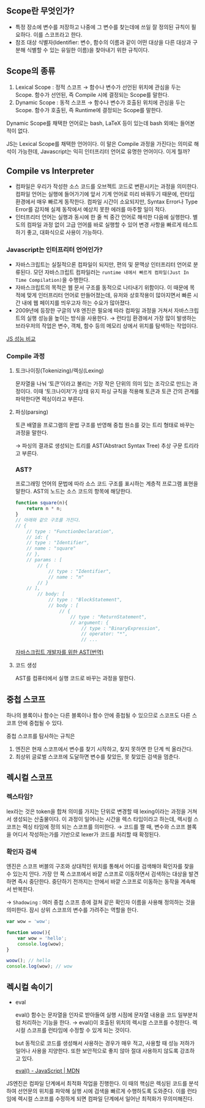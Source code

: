### 

## Scope란 무엇인가?

- 특정 장소에 변수를 저장하고 나중에 그 변수를 찾는데에 쓰일 잘 정의된 규칙이 필요하다. 이를 스코프라고 한다.
- 참조 대상 식별자(Identifier: 변수, 함수의 이름과 같이 어떤 대상을 다른 대상과 구분해 식별할 수 있는 유일한 이름)을 찾아내기 위한 규칙이다.

## Scope의 종류

1. Lexical Scope : 정적 스코프 → 함수나 변수가 선언된 위치에 관심을 두는 Scope. 함수가 선언된, 즉 Compile 시에 결정되는 Scope를 말한다.
2. Dynamic Scope : 동적 스코프 → 함수나 변수가 호출된 위치에 관심을 두는 Scope. 함수가 호출된, 즉 Runtime에 결정되는 Scope를 말한다.

Dynamic Scope를 채택한 언어로는 bash, LaTeX 등이 있는데 bash 외에는 들어본 적이 없다.

JS는 Lexical Scope를 채택한 언어이다. 이 말은 Compile 과정을 가진다는 의미로 해석이 가능한데, Javascript는 익히 인터프리터 언어로 유명한 언어이다. 이게 뭘까?

## Compile vs Interpreter

- 컴파일은 우리가 작성한 소스 코드를 오브젝트 코드로 변환시키는 과정을 의미한다. 컴파일 언어는 실행에 들어가기에 앞서 기계 언어로 미리 바꿔두기 때문에, 런타임 환경에서 매우 빠르게 동작한다. 컴파일 시간이 소요되지만, Syntax Error나 Type Error를 감지해 실제 동작에서 예상치 못한 에러를 마주할 일이 적다.
- 인터프리터 언어는 실행과 동시에 한 줄 씩 중간 언어로 해석한 다음에 실행한다. 별도의 컴파일 과정 없이 고급 언어를 바로 실행할 수 있어 변경 사항을 빠르게 테스트하기 좋고, 대화식으로 사용이 가능하다.

### Javascript는 인터프리터 언어인가?

- 자바스크립트는 실질적으론 컴파일이 되지만, 편의 및 문맥상 인터프리터 언어로 분류된다. 모던 자바스크립트 컴파일러는 `runtime 내에서 빠르게 컴파일(Just In Time Compilation)`을 수행한다.
- 자바스크립트의 목적은 웹 문서 구조를 동적으로 나타내기 위함이다. 이 때문에 목적에 맞게 인터프리터 언어로 만들어졌는데, 유저와 상호작용이 많아지면서 빠른 시간 내에 웹 페이지를 띄우고자 하는 수요가 많아졌다.
- 2009년에 등장한 구글의 V8 엔진은 필요에 따라 컴파일 과정을 거쳐서 자바스크립트의 실행 성능을 높이는 방식을 사용한다. → 런타임 환경에서 가장 많이 발생하는 브라우저의 작업은 변수, 객체, 함수 등의 메모리 상에서 위치를 탐색하는 작업이다.

[JS 성능 비교](https://12bme.tistory.com/134)

### Compile 과정

1. 토크나이징(Tokenizing)/렉싱(Lexing)

   문자열을 나눠 ‘토큰’이라고 불리는 가장 작은 단위의 의미 있는 조각으로 만드는 과정이다. 이때 ‘토크나이저’가 상태 유지 파싱 규칙을 적용해 토큰과 토큰 간의 관계를 파악한다면 렉싱이라고 부른다.

2. 파싱(parsing)

   토큰 배열을 프로그램의 문법 구조를 반영해 중첩 원소를 갖는 트리 형태로 바꾸는 과정을 말한다.

   → 파싱의 결과로 생성되는 트리를 AST(Abstract Syntax Tree) 추상 구문 트리라고 부른다.

   ### AST?

   프로그래밍 언어의 문법에 따라 소스 코드 구조를 표시하는 계층적 프로그램 표현을 말한다. AST의 노드는 소스 코드의 항목에 해당한다.

    ```jsx
    function square(n){
    	return n * n;
    }
    // 아래와 같으 구조를 가진다. 
    // {
    	// type : "FunctionDeclaration",
    	// id: {
    	// type : "Identifier",
    	// name : "square"
    	// },
    	// params : [
    		// {
    			// type : "Identifier",
    			// name : "n"
    		// }
    	// ],
    		// body: [
    			// type : "BlockStatement",
    			// body : [
    				// {
    					// type : "ReturnStatement",
    					// argument: {
    						// type : "BinaryExpression",
    						// operator: "*",
    						// ...
    ```

   [자바스크립트 개발자를 위한 AST(번역)](https://gyujincho.github.io/2018-06-19/AST-for-JS-devlopers)

3. 코드 생성

   AST를 컴퓨터에서 실행 코드로 바꾸는 과정을 말한다.


## 중첩 스코프

하나의 블록이나 함수는 다른 블록이나 함수 안에 중첩될 수 있으므로 스코프도 다른 스코프 안에 중첩될 수 있다.

중첩 스코프를 탐사하는 규칙은

1. 엔진은 현재 스코프에서 변수를 찾기 시작하고, 찾지 못하면 한 단계 씩 올라간다.
2. 최상위 글로벌 스코프에 도달하면 변수를 찾았든, 못 찾았든 검색을 멈춘다.

## 렉시컬 스코프

### 렉스타임?

lex라는 것은 token을 합쳐 의미를 가지는 단위로 변경할 때 lexing이라는 과정을 거쳐서 생성되는 산출물이다. 이 과정이 일어나는 시간을 렉스 타임이라고 하는데, 렉시컬 스코프는 렉싱 타임에 정의 되는 스코프를 의미한다. → 코드를 짤 때, 변수와 스코프 블록을 어디서 작성하는가를 기반으로 lexer가 코드를 처리할 때 확정된다.

### 확인자 검색

엔진은 스코프 버블의 구조와 상대적인 위치를 통해서 어디를 검색해야 확인자를 찾을 수 있는지 안다. 가장 안 쪽 스코프에서 바깥 스코프로 이동하면서 검색하는 대상을 발견하면 즉시 중단한다. 중단하기 전까지는 안에서 바깥 스코프로 이동하는 동작을 계속해서 반복한다.

→ `Shadowing` : 여러 중첩 스코프 층에 걸쳐 같은 확인자 이름을 사용해 정의하는 것을 의미한다. 잠시 상위 스코프의 변수를 가려주는 역할을 한다.

```jsx
var wow = 'wow';

function woow(){
	var wow = 'hello';
	console.log(wow);
}

woow(); // hello
console.log(wow); // wow
```

## 렉시컬 속이기

- eval

  eval() 함수는 문자열을 인자로 받아들여 실행 시점에 문자열 내용을 코드 일부분처럼 처리하는 기능을 한다. → eval()이 호출된 위치의 렉시컬 스코프를 수정한다. 렉시컬 스코프를 런타임에 수정할 수 있게 되는 것이다.

  but 동적으로 코드를 생성해서 사용하는 경우가 매우 적고, 사용할 때 성능 저하가 일어나 사용을 지양한다. 또한 보안적으로 좋지 않아 절대 사용하지 않도록 강조하고 있다.

  [eval() - JavaScript | MDN](https://developer.mozilla.org/ko/docs/Web/JavaScript/Reference/Global_Objects/eval#eval%EC%9D%84%20%EC%A0%88%EB%8C%80%20%EC%82%AC%EC%9A%A9%ED%95%98%EC%A7%80%20%EB%A7%90%20%EA%B2%83)


JS엔진은 컴파일 단계에서 최적화 작업을 진행한다. 이 때의 핵심은 렉싱된 코드를 분석하여 선언문의 위치를 파악해 실행 시에 검색을 빠르게 수행하도록 도와준다. 이를 런타임에 렉시컬 스코프를 수정하게 되면 컴파일 단계에서 일어난 최적화가 무의미해진다.